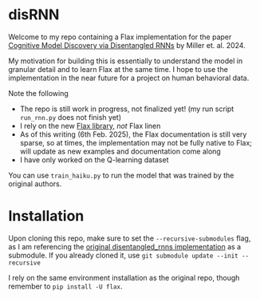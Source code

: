 # disRNN
Welcome to my repo containing a Flax implementation for the paper [Cognitive Model Discovery via Disentangled RNNs](https://proceedings.neurips.cc/paper_files/paper/2023/hash/c194ced51c857ec2c1928b02250e0ac8-Abstract-Conference.html) by Miller et. al. 2024. 

My motivation for building this is essentially to understand the model in granular detail and to learn Flax at the same time. I hope to use the implementation in the near future for a project on human behavioral data. 

Note the following
- The repo is still work in progress, not finalized yet! (my run script `run_rnn.py` does not finish yet)
- I rely on the new [Flax library](https://flax.readthedocs.io/en/latest/), *not* Flax linen
- As of this writing (6th Feb. 2025), the Flax documentation is still very sparse, so at times, the implementation may not be fully native to Flax; will update as new examples and documentation come along
- I have only worked on the Q-learning dataset

You can use `train_haiku.py` to run the model that was trained by the original authors.

# Installation
Upon cloning this repo, make sure to set the `--recursive-submodules` flag, as I am referencing the [original disentangled_rnns implementation](https://github.com/google-deepmind/disentangled_rnns/tree/main) as a submodule.
If you already cloned it, use `git submodule update --init --recursive`

I rely on the same environment installation as the original repo, though remember to `pip install -U flax`.


